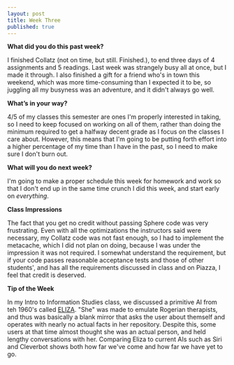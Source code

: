 ```yaml
---
layout: post
title: Week Three
published: true
---
```

**What did you do this past week?**

I finished Collatz (not on time, but still. Finished.), to end three days of 4 assignments and 5 readings. Last week was strangely busy all at once, but I made it through. I also finished a gift for a friend who's in town this weekend, which was more time-consuming than I expected it to be, so juggling all my busyness was an adventure, and it didn't always go well.

**What’s in your way?**

4/5 of my classes this semester are ones I'm properly interested in taking, so I need to keep focused on working on all of them, rather than doing the minimum required to get a halfway decent grade as I focus on the classes I care about. However, this means that I'm going to be putting forth effort into a higher percentage of my time than I have in the past, so I need to make sure I don't burn out.

**What will you do next week?**

I'm going to make a proper schedule this week for homework and work so that I don't end up in the same time crunch I did this week, and start early on _everything_.

**Class Impressions**

The fact that you get no credit without passing Sphere code was very frustrating. Even with all the optimizations the instructors said were necessary, my Collatz code was not fast enough, so I had to implement the metacache, which I did not plan on doing, because I was under the impression it was not required. I somewhat understand the requirement, but if your code passes reasonable acceptance tests and those of other students', and has all the requirements discussed in class and on Piazza, I feel that credit is deserved. 

**Tip of the Week**

In my Intro to Information Studies class, we discussed a primitive AI from teh 1960's called [ELIZA](http://www.manifestation.com/neurotoys/eliza.php3). "She" was made to emulate Rogerian therapists, and thus was basically a blank mirror that asks the user about themself and operates with nearly no actual facts in her repository. Despite this, some users at that time almost thought she was an actual person, and held lengthy conversations with her. Comparing Eliza to current AIs such as Siri and Cleverbot shows both how far we've come and how far we have yet to go.
